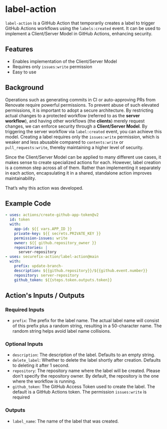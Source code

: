 # label-action

`label-action` is a GitHub Action that temporarily creates a label to trigger GitHub Actions workflows using the `labels:created` event.
It can be used to implement a Client/Server Model in GitHub Actions, enhancing security.

## Features

- Enables implementation of the Client/Server Model
- Requires only `issues:write` permission
- Easy to use

## Background

Operations such as generating commits in CI or auto-approving PRs from Renovate require powerful permissions.
To prevent abuse of such elevated permissions, it is important to adopt a secure architecture.
By restricting actual changes to a protected workflow (referred to as the **server workflow**), and having other workflows (the **clients**) merely request changes, we can enforce security through a **Client/Server Model**.
By triggering the server workflow via `label:created` event, you can achieve this model.
Creating a label requires only the `issues:write` permission, which is weaker and less abusable compared to `contents:write` or `pull_requests:write`, thereby maintaining a higher level of security.

Since the Client/Server Model can be applied to many different use cases, it makes sense to create specialized actions for each.
However, label creation is a common step across all of them.
Rather than implementing it separately in each action, encapsulating it in a shared, standalone action improves maintainability.

That’s why this action was developed.

## Example Code

```yaml
- uses: actions/create-github-app-token@v2
  id: token
  with:
    app-id: ${{ vars.APP_ID }}
    private-key: ${{ secrets.PRIVATE_KEY }}
    permission-issues: write
    owner: ${{ github.repository_owner }}
    repositories: |
      server-repository
- uses: securefix-action/label-action@main
  with:
    prefix: update-branch-
    description: ${{github.repository}}/${{github.event.number}}
    repository: server-repository
    github_token: ${{steps.token.outputs.token}}
```

## Action's Inputs / Outputs

### Required Inputs

- `prefix`: The prefix for the label name. The actual label name will consist of this prefix plus a random string, resulting in a 50-character name. The random string helps avoid label name collisions.

### Optional Inputs

- `description`: The description of the label. Defaults to an empty string.
- `delete_label`: Whether to delete the label shortly after creation. Defaults to deleting it after 1 second.
- `repository`: The repository name where the label will be created. Please don't specify the repository owner. By default, the repository is the one where the workflow is running.
- `github_token`: The GitHub Access Token used to create the label. The default is a GitHub Actions token. The permission `issues:write` is required

### Outputs

- `label_name`: The name of the label that was created.
